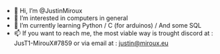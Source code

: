- 👋 Hi, I’m @JustinMiroux
- 👀 I’m interested in computers in general
- 🌱 I’m currently learning Python / C (for arduinos) / And some SQL
- 📫 If you want to reach me, the most viable way is trought discord at : JusT1-MirouX#7859 or via email at : justin@miroux.eu

<!---
JustinMiroux/JustinMiroux is a ✨ special ✨ repository because its `README.md` (this file) appears on your GitHub profile.
You can click the Preview link to take a look at your changes.
--->
